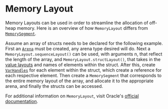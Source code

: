 # Memory Layout

Memory Layouts can be used in
order to streamline the allocation of off-heap memory. Here is an overview
of how `MemoryLayout` differs from [`MemorySegment`](memory_segment.md).

Assume an array of structs needs to be declared for the following example. First an
[`Arena`](arenas.md) must be created, any arena type desired will do. Next a
`MemoryLayout.sequenceLayout()` can be used, with arguments n, that reflect the length
of the array, and `MemoryLayout.structLayout()`, that takes in the 
[value layouts](value_layout.md) and names of elements within the struct. After this, create
[`VarHandles`](variable_handle.md) for each element within the struct, which create a reference for
each respective element. Then create a `MemorySegment` that
corresponds to the entire memory layout of the array, and allocate it to the
appropriate arena, and finally the structs can be accessed.

For additional information on `MemoryLayout`, visit Oracle's [official documentation](https://cr.openjdk.org/~mcimadamore/jdk/FFM_22_PR/javadoc/java.base/java/lang/foreign/MemoryLayout.html).
